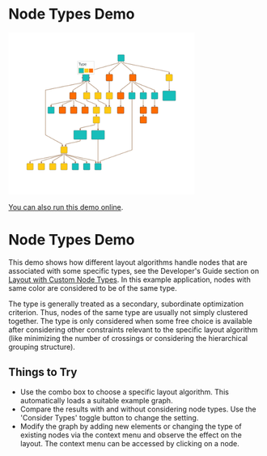 # Node Types Demo

<img src="../../resources/image/nodetypes.png" alt="demo-thumbnail" height="320"/>

[You can also run this demo online](https://live.yworks.com/demos/layout/nodetypes/index.html).

# Node Types Demo

This demo shows how different layout algorithms handle nodes that are associated with some specific types, see the Developer's Guide section on [Layout with Custom Node Types](https://docs.yworks.com/yfileshtml/#/dguide/node_types). In this example application, nodes with same color are considered to be of the same type.

The type is generally treated as a secondary, subordinate optimization criterion. Thus, nodes of the same type are usually not simply clustered together. The type is only considered when some free choice is available after considering other constraints relevant to the specific layout algorithm (like minimizing the number of crossings or considering the hierarchical grouping structure).

## Things to Try

- Use the combo box to choose a specific layout algorithm. This automatically loads a suitable example graph.
- Compare the results with and without considering node types. Use the 'Consider Types' toggle button to change the setting.
- Modify the graph by adding new elements or changing the type of existing nodes via the context menu and observe the effect on the layout. The context menu can be accessed by clicking on a node.
